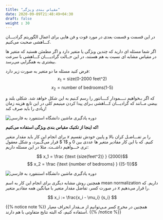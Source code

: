 ```yaml
---
title: "مقیاس بندی ویژگی"
date: 2020-09-09T21:48:49+04:30
draft: false
weight : 30
---
```


در این قسمت و قسمت بعدی در مورد فوت و فن هایی 
برای اعمال الگوریتم گرادیـــان کـــاهشی صحبت می‌کنیم.

اگر شما مسئله ای دارید که چندین ویژگی یا متغیر دارد
و اگر مطمئن هستید که متغیر ها در مقیاس مشابه ای
نسبت به هم هستند، در این حــالت گرادیــــان کـــاهشی
با سرعت بیشتری به همگرایی می‌رسد.

فرض کنید مسئله ما دو متغیر به صورت زیر دارد:
$$ x_1 = \text {size(0-2000 feet^2) }$$
$$ x_2 = \text {number of bedrooms(1-5) }$$

که اگر بـخواهیم نــــمودار کــــانتور را رسم کـنیم به این
شکل خواهد شد.
شکلی بلند و بیضی مــانند که گرادیـــان کـــاهشی بـرای 
پیدا کردن مینیمم کلی در این تابع هزینه زمان زیادی 
را باید صرف کند!

![دوره یادگیری ماشین دانشگاه استنفورد به فارسی](../images/image66.png?width=15pc)

**که اینجا از تکنیک <span class="top-dict" data-tipso="Feature Scaling">مقیاس بندی ویژگی</span>  استفاده می‌کنیم!**

برای انجام این کار باید مقدار متغیر $x$ را بر تفـــاضـل 
کران بالا و پایین خودش تقسیم کنیم.
که با این کار مقادیر متغیر ها عددی بین $0$ و $1 $
قرار می‌گــیرد، و شکل معقول تری خـــواهیم داشــت.
مثلا در این مسئله داریم:

$$ x_1 =  \frac {\text {size(feet^2)} } {2000}$$
$$ x_2 = \frac  {\text {number of bedrooms} } {(5-1)}$$

![دوره یادگیری ماشین دانشگاه استنفورد به فارسی](../images/image70.png?width=15pc)

همچنین روش مشابه دیگری برای انجام این کار به 
اسم mean normalization داریم.
که در صورت کسر، تفاضل مقدار متغیر با میانگین 
همه مقادیر متغیر $x$ را قرار می‌دهیم.

$$ x_i := \frac{x_i - \mu_i} {s_i} $$

{{% notice note %}}
همچنین در مخرج کسر مـی‌توانیم از مــقدار
انحراف معیار استفاده کنیم، که البته نتایج متفاوتی 
با هم دارند.
{{% /notice %}}
